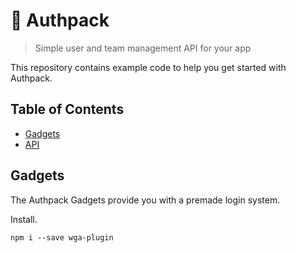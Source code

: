 # 🏇 Authpack

> Simple user and team management API for your app

This repository contains example code to help you get started with Authpack.

## Table of Contents

- [Gadgets](#gadgets)
- [API](#api)

## Gadgets

The Authpack Gadgets provide you with a premade login system.

Install.

```shell
npm i --save wga-plugin
```
